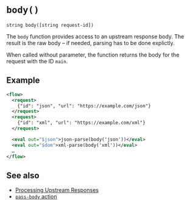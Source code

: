 # `body()`

```
string body([string request-id])

```

The `body` function provides access to an upstream response body. The result is
the raw body – if needed, parsing has to be done explictly.

When called without parameter, the function returns the body for the request
with the ID `main`.


## Example

```xml
<flow>
  <request>
    {"id": "json", "url": "https://example.com/json"}
  </request>
  <request>
    {"id": "xml", "url": "https://example.com/xml"}
  </request>

  <eval out="$json">json-parse(body('json'))</eval>
  <eval out="$dom">xml-parse(body('xml'))</eval>
  …
</flow>
```

## See also

* [Processing Upstream Responses](/cookbook/upstream-response.md)
* [`pass-body` action](/reference/actions/pass-body.md)
